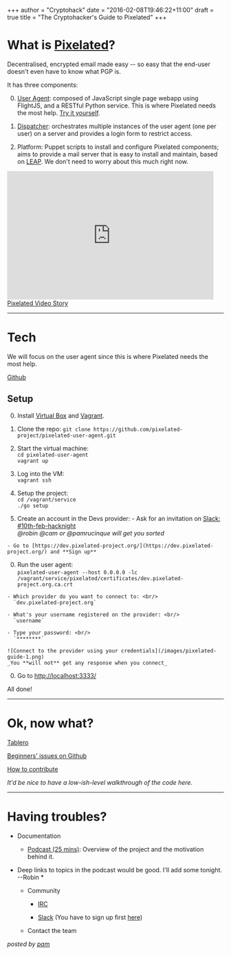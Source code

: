+++
author = "Cryptohack"
date = "2016-02-08T19:46:22+11:00"
draft = true
title = "The Cryptohacker's Guide to Pixelated"
+++

# What is [Pixelated](https://pixelated-project.org/)?
Decentralised, encrypted email made easy -- so easy that the end-user doesn't even have to know what PGP is.

It has three components:

0. [User Agent](https://github.com/pixelated/pixelated-user-agent): composed of JavaScript single page webapp using FlightJS, and a RESTful Python service. This is where Pixelated needs the most help. [Try it yourself](https://try.pixelated-project.org:8080/auth/login?next=%2F).

0. [Dispatcher](https://github.com/pixelated/pixelated-dispatcher): orchestrates multiple instances of the user agent (one per user) on a server and provides a login form to restrict access.

0. Platform: Puppet scripts to install and configure Pixelated components; aims to provide a mail server that is easy to install and maintain, based on [LEAP](https://leap.se). We don't need to worry about this much right now.

<div class="center">
<iframe class="wistia_embed" name="wistia_embed" src="http://fast.wistia.net/embed/iframe/8tov3e9tnu" allowtransparency="true" frameborder="0" scrolling="no" width="480" height="298"></iframe><br/><a class="wistia-linkback" href="https://thoughtworks.wistia.com/medias/8tov3e9tnu">Pixelated Video Story</a>
</div>

-------------------------------------------------------------------------------------------
# Tech

We will focus on the user agent since this is where Pixelated needs the most help.

[Github](https://github.com/pixelated/pixelated-user-agent)


## Setup

  0. Install [Virtual Box](https://www.virtualbox.org/wiki/Downloads) and  [Vagrant](https://www.vagrantup.com/downloads.html).

  0. Clone the repo:
  ` git clone https://github.com/pixelated-project/pixelated-user-agent.git `

  0. Start the virtual machine:<br/>
  ` cd pixelated-user-agent ` <br/>
  `vagrant up`

  0. Log into the VM: <br/>
  ` vagrant ssh `

  0. Setup the project: <br/>
    `cd /vagrant/service`<br/>
    `./go setup`

  0. Create an account in the Devs provider:
    - Ask for an invitation on [Slack: #10th-feb-hacknight](https://cryptohack.slack.com/messages/#10th-feb-hacknight)<br/>
    *@robin @cam or @pamrucinque will get you sorted*

    - Go to [https://dev.pixelated-project.org/](https://dev.pixelated-project.org/) and **Sign up**


  0. Run the user agent: <br/>
    `pixelated-user-agent --host 0.0.0.0 -lc /vagrant/service/pixelated/certificates/dev.pixelated-project.org.ca.crt`

    - Which provider do you want to connect to: <br/>
      `dev.pixelated-project.org`

    - What's your username registered on the provider: <br/>
      `username`

    - Type your password: <br/>
      `********`

    ![Connect to the provider using your credentials](/images/pixelated-guide-1.png)
    _You **will not** get any response when you connect_

  0. Go to [http://localhost:3333/](http://localhost:3333/)

  All done!


-------------------------------------------------------------------------------------------

# Ok, now what?

[Tablero](https://pixboard.herokuapp.com/)

[Beginners' issues on Github](https://github.com/pixelated/pixelated-user-agent/blob/master/labels/Beginners)

[How to contribute](https://github.com/pixelated/pixelated-user-agent/blob/master/CONTRIBUTING.md)

*It'd be nice to have a low-ish-level walkthrough of the code here.*


-------------------------------------------------------------------------------------------
# Having troubles?

  - Documentation

    - [Podcast (25 mins)](https://soundcloud.com/thoughtworks/pixelated-why-secure-communication-is-essential): Overview of the project and the motivation behind it.

* Deep links to topics in the podcast would be good. I'll add some tonight. --Robin *

  - Community

    - [IRC](irc://irc.freenode.net/pixelated)

    - [Slack](https://cryptohack.slack.com/messages/pixelated/) (You have to sign up first [here](https://cryptohack.herokuapp.com/))

  - Contact the team

*posted by [pam](https://twitter.com/pamrucinque)*